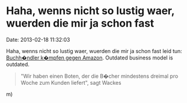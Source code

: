 Haha, wenns nicht so lustig waer, wuerden die mir ja schon fast
===============================================================

Date: 2013-02-18 11:32:03

Haha, wenns nicht so lustig waer, wuerden die mir ja schon fast leid
tun: [Buchh�ndler k�mpfen gegen
Amazon](http://www.rp-online.de/niederrhein-sued/moenchengladbach/nachrichten/buchhaendler-kaempfen-gegen-amazon-1.3200797).
Outdated business model is outdated.

> \"Wir haben einen Boten, der die B�cher mindestens dreimal pro Woche
> zum Kunden liefert\", sagt Wackes

m)
